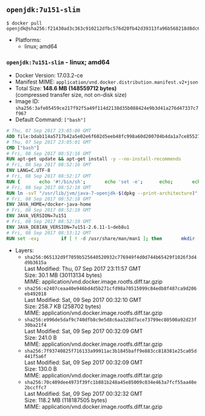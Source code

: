 ## `openjdk:7u151-slim`

```console
$ docker pull openjdk@sha256:f21430ad3c363c910212dfbc576d20fb42d39313fa96b568218d8dc6ea79942b
```

-	Platforms:
	-	linux; amd64

### `openjdk:7u151-slim` - linux; amd64

-	Docker Version: 17.03.2-ce
-	Manifest MIME: `application/vnd.docker.distribution.manifest.v2+json`
-	Total Size: **148.6 MB (148559712 bytes)**  
	(compressed transfer size, not on-disk size)
-	Image ID: `sha256:3afe05459ce217f92f5a49f114d2138d35b088424e9b3d41a276d47337c7f967`
-	Default Command: `["bash"]`

```dockerfile
# Thu, 07 Sep 2017 23:05:00 GMT
ADD file:bdab114a5717b42a5e02e6f602d5eeb48fc998a60d200704b4da1a7ce8552775 in / 
# Thu, 07 Sep 2017 23:05:01 GMT
CMD ["bash"]
# Fri, 08 Sep 2017 08:52:16 GMT
RUN apt-get update && apt-get install -y --no-install-recommends 		bzip2 		unzip 		xz-utils 	&& rm -rf /var/lib/apt/lists/*
# Fri, 08 Sep 2017 08:52:16 GMT
ENV LANG=C.UTF-8
# Fri, 08 Sep 2017 08:52:17 GMT
RUN { 		echo '#!/bin/sh'; 		echo 'set -e'; 		echo; 		echo 'dirname "$(dirname "$(readlink -f "$(which javac || which java)")")"'; 	} > /usr/local/bin/docker-java-home 	&& chmod +x /usr/local/bin/docker-java-home
# Fri, 08 Sep 2017 08:52:18 GMT
RUN ln -svT "/usr/lib/jvm/java-7-openjdk-$(dpkg --print-architecture)" /docker-java-home
# Fri, 08 Sep 2017 08:52:18 GMT
ENV JAVA_HOME=/docker-java-home
# Fri, 08 Sep 2017 08:52:19 GMT
ENV JAVA_VERSION=7u151
# Fri, 08 Sep 2017 08:52:19 GMT
ENV JAVA_DEBIAN_VERSION=7u151-2.6.11-1~deb8u1
# Fri, 08 Sep 2017 08:53:12 GMT
RUN set -ex; 		if [ ! -d /usr/share/man/man1 ]; then 		mkdir -p /usr/share/man/man1; 	fi; 		apt-get update; 	apt-get install -y 		openjdk-7-jdk="$JAVA_DEBIAN_VERSION" 	; 	rm -rf /var/lib/apt/lists/*; 		[ "$(readlink -f "$JAVA_HOME")" = "$(docker-java-home)" ]; 		update-alternatives --get-selections | awk -v home="$(readlink -f "$JAVA_HOME")" 'index($3, home) == 1 { $2 = "manual"; print | "update-alternatives --set-selections" }'; 	update-alternatives --query java | grep -q 'Status: manual'
```

-	Layers:
	-	`sha256:065132d9f7059b525640520932c776949f4d0d744b65429f1026f3d4d9b3615a`  
		Last Modified: Thu, 07 Sep 2017 23:11:57 GMT  
		Size: 30.1 MB (30113134 bytes)  
		MIME: application/vnd.docker.image.rootfs.diff.tar.gzip
	-	`sha256:e2407ceaa40e946bd4d5b271cfd98a70515099c84edb8f487ca9d206eb492018`  
		Last Modified: Sat, 09 Sep 2017 00:32:10 GMT  
		Size: 258.7 KB (258702 bytes)  
		MIME: application/vnd.docker.image.rootfs.diff.tar.gzip
	-	`sha256:e996de5daf9c740dfb8c9e5d8c6aa328d7ace73799ec80500a92d23f30ba21f4`  
		Last Modified: Sat, 09 Sep 2017 00:32:09 GMT  
		Size: 241.0 B  
		MIME: application/vnd.docker.image.rootfs.diff.tar.gzip
	-	`sha256:7f93740825f716133a99911ac3b1845baff9e883cc818381e25ca05d441f5a6f`  
		Last Modified: Sat, 09 Sep 2017 00:32:09 GMT  
		Size: 130.0 B  
		MIME: application/vnd.docker.image.rootfs.diff.tar.gzip
	-	`sha256:70c409dee4973f39fc1b881b248a45e85009c034e463a7fcf55aa40e2bccffc7`  
		Last Modified: Sat, 09 Sep 2017 00:32:32 GMT  
		Size: 118.2 MB (118187505 bytes)  
		MIME: application/vnd.docker.image.rootfs.diff.tar.gzip
